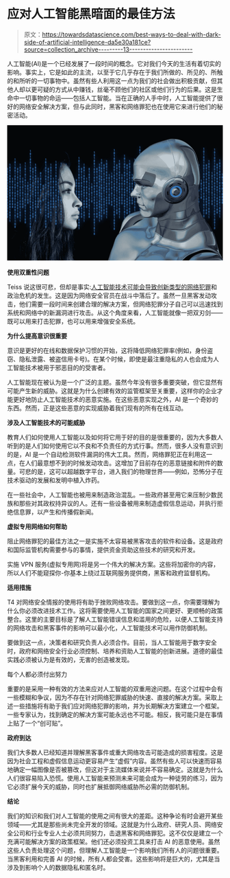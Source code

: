 # 应对人工智能黑暗面的最佳方法

> 原文：<https://towardsdatascience.com/best-ways-to-deal-with-dark-side-of-artificial-intelligence-da5e30a181ce?source=collection_archive---------13----------------------->

人工智能(AI)是一个已经发展了一段时间的概念。它对我们今天的生活有着切实的影响。事实上，它是如此的主流，以至于它几乎存在于我们所做的、所见的、所触的和所听的一切事物中。虽然有些人利用这一点为我们的社会做出积极贡献，但其他人却以更可疑的方式从中赚钱，丝毫不顾他们的社区或他们行为的后果。这是生命中一切事物的命运——包括人工智能。当在正确的人手中时，人工智能提供了很好的网络安全解决方案，但与此同时，黑客和网络罪犯也在使用它来进行他们的秘密活动。

![](img/72c20e9d52d64dba340a9fee29eca2f2.png)

**使用双重性问题**

Teiss 说这很可悲，但却是事实:[人工智能技术可能会导致创新类型的网络犯罪](https://www.theguardian.com/technology/2018/feb/21/ai-security-threats-cybercrime-political-disruption-physical-attacks-report)和政治危机的发生。这是因为网络安全官员在战斗中落后了。虽然一旦黑客发动攻击，他们需要一段时间来创建合理的解决方案，但网络犯罪分子自己可以迅速找到系统和网络中的新漏洞进行攻击。从这个角度来看，人工智能就像一把双刃剑——既可以用来打击犯罪，也可以用来增强安全系统。

**为什么提高意识很重要**

意识是更好的在线和数据保护习惯的开始，这将降低网络犯罪率(例如，身份盗窃、隐私泄露、被盗信用卡号)。在某个时候，即使是最注重隐私的人也会成为人工智能技术被用于邪恶目的的受害者。

人工智能现在被认为是一个广泛的主题。虽然今年没有很多重要突破，但它显然有可能产生新的威胁。这就是为什么创建有效的监管框架至关重要，这样你的企业才能更好地防止人工智能技术的恶意实施。在这些恶意实现之外，AI 是一个奇妙的东西。然而，正是这些恶意的实现威胁着我们现有的所有在线互动。

**涉及人工智能技术的可能威胁**

教育人们如何使用人工智能以及如何将它用于好的目的是很重要的，因为大多数人听到的是人们如何使用它以不良和不负责任的方式行事。然而，很多人没有意识到的是，AI 是一个自动检测软件漏洞的伟大工具。然而，网络罪犯正在利用这一点，在人们最意想不到的时候发动攻击。这增加了目前存在的恶意链接和附件的数量。可悲的是，这可以超越数字平台，进入我们的物理世界——例如，恐怖分子在技术驱动的发展和发明中植入炸药。

在一些社会中，人工智能也被用来制造政治混乱。一些政府甚至用它来压制少数民族和那些对其政权持异议的人。还有一些设备被用来制造虚假信息运动，并执行拒绝信息罪，以产生和传播假新闻。

**虚拟专用网络如何帮助**

阻止网络罪犯的最佳方法之一是实施不太容易被黑客攻击的软件和设备。这是政府和国际监管机构需要参与的事情，提供资金资助这些技术的研究和开发。

实施 VPN 服务(虚拟专用网)将是另一个伟大的解决方案。这些将加密你的内容，所以人们不能窥探你-你基本上绕过互联网服务提供商，黑客和政府监督机构。

**适用措施**

T4 对网络安全情报的使用将有助于挫败网络攻击。要做到这一点，你需要理解为什么你必须改进技术工作。这将需要使用人工智能的国家之间更好、更顺畅的政策整合。这里的主要目标是了解人工智能错误信息和滥用的危险，以便人工智能支持的网络攻击和黑客事件的影响可以最小化，人工智能技术可以用作防御机制。

要做到这一点，决策者和研究负责人必须合作。目前，当人工智能用于数字安全时，政府和网络安全行业必须控制、培养和资助人工智能的创新进展。道德的最佳实践必须被认为是有效的，无害的创造被发现。

每个人都必须付出努力

重要的是采用一种有效的方法来应对人工智能的双重用途问题。在这个过程中会有一些模糊和争议，因为不存在针对网络犯罪威胁的快速、直接的解决方案。采取上述一些措施将有助于我们应对网络犯罪的影响，并为长期解决方案建立一个框架。一些专家认为，找到确定的解决方案可能永远也不可能。相反，我可能只是在事情上贴了一个“创可贴”。

**政府到达**

我们大多数人已经知道并理解黑客事件或重大网络攻击可能造成的损害程度。这是因为社会工程和虚假信息运动更容易产生“虚假”内容。虽然有些人可以快速而容易地确定一幅图像是否被篡改，但这对于主流媒体来说并不容易确定。这就是为什么人们很容易陷入恐慌。使用人工智能来预测未来可能会成为一种徒劳的练习，因为它必须扩展今天的威胁，同时也扩展抵御网络威胁所必需的防御机制。

**结论**

我们的知识和我们对人工智能的使用之间有很大的差距。这种争论有时会避开某些领域——尤其是那些尚未完全开发的领域。这就是为什么政府、研究人员、网络安全公司和行业专业人士必须共同努力，击退黑客和网络罪犯。这不仅仅是建立一个充满可能解决方案的政策框架。他们还必须投资工具来打击 AI 的恶意使用。虽然这些人负责处理这个问题，但理解人工智能是一个影响我们所有人的问题很重要。当黑客利用和完善 AI 的时候，所有人都会受害。这些影响将是巨大的，尤其是当涉及到影响个人的数据隐私和匿名时。